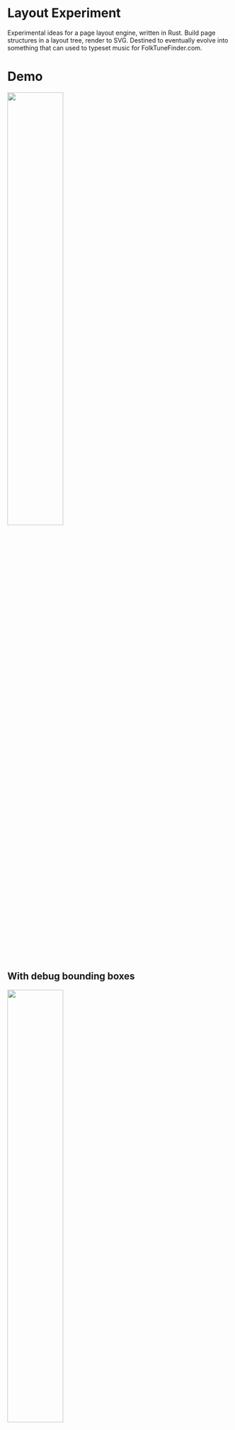 # Layout Experiment

Experimental ideas for a page layout engine, written in Rust. Build page structures in a layout tree, render to SVG. Destined to eventually evolve into something that can used to typeset music for FolkTuneFinder.com.

# Demo
<img src="demo.svg" width="50%">

## With debug bounding boxes
<img src="demo_debug.svg" width="50%">

## PNG render
<img src="demo.png" width="50%">

# Progress

## 2018-05-05
<img src="progress/2018-05-05-b.svg" width="50%">


## 2018-05-05
<img src="progress/2018-05-05.svg" width="50%">


## 2018-05-04
<img src="progress/2018-05-04.svg" width="50%">

## 2018-05-02
<img src="progress/2018-05-02.svg" width="50%">

# TODO

 - LTR container with fixed width and justification
 - Margins on all types
 